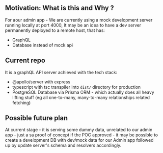 ## Motivation: What is this and Why ?

For aour admin app - We are currently using a mock development server running locally at port 4000, It may be an idea to have a dev server permanently deployed to a remote host, that has:

- GraphQL
- Database instead of mock api

## Current repo

It is a graphQL API server achieved with the tech stack:

- @apollo/server with express
- typescript with tsc transpiler into `dist/` directory for production
- PostgreSQL Database via Prisma ORM - which actually does all heavy lifting stuff (eg all one-to-many, many-to-many relationships related fetching)

## Possible future plan

At current stage - it is serving some dummy data, unrelated to our admin app - just a sa proof of concept
if the POC approved - it may be possible to create a development DB with dev/mock data for our Admin app followed up by update server's schema and resolvers accordingly.

